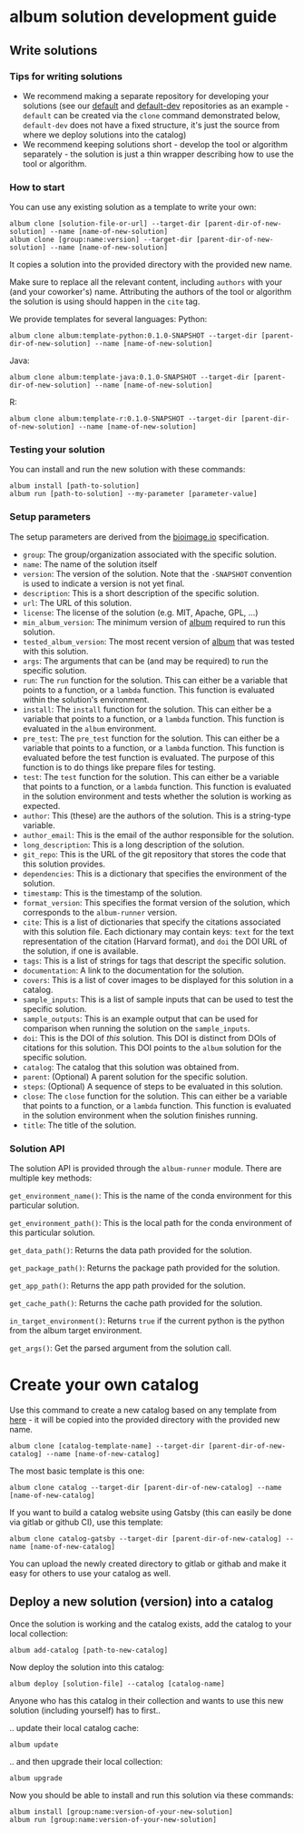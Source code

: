 album solution development guide
================================

## Write solutions
### Tips for writing solutions
- We recommend making a separate repository for developing your solutions (see our [default](https://gitlab.com/album-app/catalogs/default) and [default-dev](https://gitlab.com/album-app/catalogs/default) repositories as an example - `default` can be created via the `clone` command demonstrated below, `default-dev` does not have a fixed structure, it's just the source from where we deploy solutions into the catalog) 
- We recommend keeping solutions short - develop the tool or algorithm separately - the solution is just a thin wrapper describing how to use the tool or algorithm.

### How to start
You can use any existing solution as a template to write your own:
```
album clone [solution-file-or-url] --target-dir [parent-dir-of-new-solution] --name [name-of-new-solution]
album clone [group:name:version] --target-dir [parent-dir-of-new-solution] --name [name-of-new-solution]
```
It copies a solution into the provided directory with the provided new name.

Make sure to replace all the relevant content, including `authors` with your (and your coworker's) name. Attributing the authors of the tool or algorithm the solution is using should happen in the `cite` tag.

We provide templates for several languages:
Python:
```
album clone album:template-python:0.1.0-SNAPSHOT --target-dir [parent-dir-of-new-solution] --name [name-of-new-solution]
```
Java:
```
album clone album:template-java:0.1.0-SNAPSHOT --target-dir [parent-dir-of-new-solution] --name [name-of-new-solution]
```
R:
```
album clone album:template-r:0.1.0-SNAPSHOT --target-dir [parent-dir-of-new-solution] --name [name-of-new-solution]
```

### Testing your solution
You can install and run the new solution with these commands:
```
album install [path-to-solution]
album run [path-to-solution] --my-parameter [parameter-value]
```

### Setup parameters
The setup parameters are derived from the [bioimage.io]() specification.

* `group`: The group/organization associated with the specific solution.
* `name`: The name of the solution itself
* `version`: The version of the solution. Note that the `-SNAPSHOT`
  convention is used to indicate a version is not yet final.
* `description`: This is a short description of the specific solution.
* `url`: The URL of this solution.
* `license`: The license of the solution (e.g. MIT, Apache, GPL, ...)
* `min_album_version`: The minimum version of
  [album](https://album.solutions) required to run this solution.
* `tested_album_version`: The most recent version of
  [album](https://album.solutions) that was tested with this solution.
* `args`: The arguments that can be (and may be required) to run the
  specific solution.
* `run`: The `run` function for the solution. This can either be a
  variable that points to a function, or a `lambda` function. This
  function is evaluated within the solution's environment.
* `install`: The `install` function for the solution. This can either be a
  variable that points to a function, or a `lambda` function. This
  function is evaluated in the `album` environment.
* `pre_test`: The `pre_test` function for the solution. This can either be a
  variable that points to a function, or a `lambda` function. This
  function is evaluated before the test function is evaluated. The
  purpose of this function is to do things like prepare files for testing.
* `test`: The `test` function for the solution. This can either be a
  variable that points to a function, or a `lambda` function. This
  function is evaluated in the solution environment and tests whether
  the solution is working as expected.
* `author`: This (these) are the authors of the solution. This is a
  string-type variable.
* `author_email`: This is the email of the author responsible for the solution.
* `long_description`: This is a long description of the solution.
* `git_repo`: This is the URL of the git repository that stores the
  code that this solution provides.
* `dependencies`: This is a dictionary that specifies the environment
  of the solution.
* `timestamp`: This is the timestamp of the solution.
* `format_version`: This specifies the format version of the solution,
  which corresponds to the `album-runner` version.
* `cite`: This is a list of dictionaries that specify the citations
  associated with this solution file. Each dictionary may contain
  keys: `text` for the text representation of the citation (Harvard
  format), and `doi` the DOI URL of the solution, if one is available.
* `tags`: This is a list of strings for tags that descript the
  specific solution.
* `documentation`: A link to the documentation for the solution.
* `covers`: This is a list of cover images to be displayed for this
  solution in a catalog.
* `sample_inputs`: This is a list of sample inputs that can be used to
  test the specific solution.
* `sample_outputs`: This is an example output that can be used for
  comparison when running the solution on the `sample_inputs`.
* `doi`: This is the DOI of *this* solution. This DOI is distinct from
  DOIs of citations for this solution. This DOI points to the `album`
  solution for the specific solution.
* `catalog`: The catalog that this solution was obtained from.
* `parent`: (Optional) A parent solution for the specific solution.
* `steps`: (Optional) A sequence of steps to be evaluated in this solution.
* `close`: The `close` function for the solution. This can either be a
  variable that points to a function, or a `lambda` function. This
  function is evaluated in the solution environment when the solution
  finishes running.
* `title`: The title of the solution.

### Solution API

The solution API is provided through the `album-runner` module. There
are multiple key methods:

`get_environment_name()`:  This is the name of the
conda environment for this particular solution.  

`get_environment_path()`:  This is the local path for
the conda environment of this particular solution.  

`get_data_path()`: Returns the data path provided for the solution.

`get_package_path()`: Returns the package path provided for the solution.

`get_app_path()`: Returns the app path provided for the solution.

`get_cache_path()`: Returns the cache path provided for the solution.

`in_target_environment()`: Returns `true` if the current python is the
python from the album target environment.

`get_args()`: Get the parsed argument from the solution call.

# Create your own catalog
Use this command to create a new catalog based on any template from [here](https://gitlab.com/album-app/catalogs/templates) - it will be copied into the provided directory with the provided new name.
```
album clone [catalog-template-name] --target-dir [parent-dir-of-new-catalog] --name [name-of-new-catalog]
```
The most basic template is this one:
```
album clone catalog --target-dir [parent-dir-of-new-catalog] --name [name-of-new-catalog]
```
If you want to build a catalog website using Gatsby (this can easily be done via gitlab or github CI), use this template:
```
album clone catalog-gatsby --target-dir [parent-dir-of-new-catalog] --name [name-of-new-catalog]
```
You can upload the newly created directory to gitlab or githab and make it easy for others to use your catalog as well.


## Deploy a new solution (version) into a catalog
Once the solution is working and the catalog exists, add the catalog to your local collection:
```
album add-catalog [path-to-new-catalog]
```
Now deploy the solution into this catalog:
```
album deploy [solution-file] --catalog [catalog-name]
```
Anyone who has this catalog in their collection and wants to use this new solution (including yourself) has to first..

.. update their local catalog cache:
```
album update
```
..  and then upgrade their local collection:
```
album upgrade
```
Now you should be able to install and run this solution via these commands:
```
album install [group:name:version-of-your-new-solution]
album run [group:name:version-of-your-new-solution]
```

